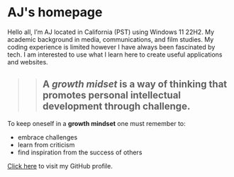 # **AJ's homepage**
>
Hello all, I’m AJ located in California (PST) using Windows 11 22H2. My academic background in media, communications, and film studies. My coding experience is limited however I have always been fascinated by tech.  I am interested to use what I learn here to create useful applications and websites.

>>## A *growth midset* is a way of thinking that promotes personal intellectual development through challenge. 
To keep oneself in a **growth mindset** one must remember to:
>
- embrace challenges
- learn from criticism
- find inspiration from the success of others

[Click here](https://github.com/aj51243731) to visit my GitHub profile.
